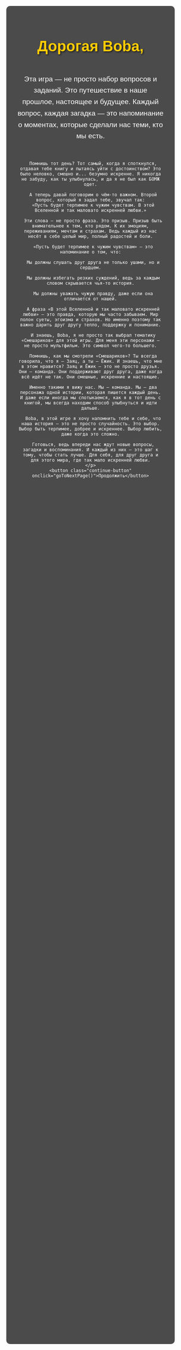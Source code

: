 <!DOCTYPE html>
<html lang="ru">
<head>
  <meta charset="UTF-8">
  <meta name="viewport" content="width=device-width, initial-scale=1.0">
  <title>Путешествие с Boba</title>
  <style>
    body {
      font-family: Arial, sans-serif;
      margin: 0;
      padding: 0;
      display: flex;
      justify-content: center;
      align-items: center;
      height: 100vh;
      background-image: url('https://i.pinimg.com/736x/85/6c/3f/856c3f2af48efcc2b454ea2f998da548.jpg'); /* Укажите ваш URL фона здесь */
      background-size: cover;
      background-position: center;
      color: white;
      text-align: center;
      overflow: hidden;
    }
    .content {
      background-color: rgba(0, 0, 0, 0.7);
      padding: 30px;
      border-radius: 10px;
      width: 90%;
      max-width: 1000px;
      box-sizing: border-box;
      overflow-y: auto;
      height: 90vh;
    }
    h1 {
      font-size: 2.5rem;
      color: #ffcc00;
      text-shadow: 2px 2px 4px rgba(0, 0, 0, 0.7);
      margin-bottom: 20px;
    }
    p {
      font-size: 1.2rem;
      line-height: 1.6;
      margin-bottom: 20px;
      white-space: pre-line; /* Для корректного отображения переноса строк */
    }
    .continue-button {
      background-color: #ff6600;
      color: white;
      border: none;
      padding: 15px 30px;
      font-size: 1.2rem;
      cursor: pointer;
      border-radius: 5px;
      margin-top: 20px;
      transition: background-color 0.3s ease;
    }
    .continue-button:hover {
      background-color: #cc5200;
    }

    /* Стили для мобильных устройств */
    @media (max-width: 600px) {
      h1 {
        font-size: 2rem;
      }
      p {
        font-size: 1rem;
      }
      .continue-button {
        font-size: 1rem;
        padding: 12px 25px;
      }
    }

    /* Стили для новой страницы */
    .new-page-content {
      background-color: rgba(0, 0, 0, 0.7);
      color: white;
      padding: 30px;
      border-radius: 10px;
      max-width: 800px;
      width: 90%;
      box-sizing: border-box;
      text-align: center;
    }

    .new-page-content img {
      max-width: 100%;
      height: auto;
      border-radius: 10px;
    }

    .new-page-content h1 {
      font-size: 2rem;
      margin-bottom: 20px;
    }

    .new-page-content p {
      font-size: 1.2rem;
      line-height: 1.6;
    }

    .back-button {
      background-color: #ff6600;
      color: white;
      border: none;
      padding: 15px 30px;
      font-size: 1.2rem;
      cursor: pointer;
      border-radius: 5px;
      margin-top: 20px;
      transition: background-color 0.3s ease;
    }
    .back-button:hover {
      background-color: #cc5200;
    }
  </style>
</head>
<body>

  <!-- Основной контент -->
  <div class="content" id="main-content">
    <h1>Дорогая Boba,</h1>
    <p>
      Эта игра — не просто набор вопросов и заданий. Это путешествие в наше прошлое, настоящее и будущее. Каждый вопрос, каждая загадка — это напоминание о моментах, которые сделали нас теми, кто мы есть.
      
      Помнишь тот день? Тот самый, когда я споткнулся, отдавая тебе книгу и пытаясь уйти с достоинством? Это было неловко, смешно и... безумно искренне. Я никогда не забуду, как ты улыбнулась, и да я не был как БОМЖ одет.
      
      А теперь давай поговорим о чём-то важном. Второй вопрос, который я задал тебе, звучал так:
      «Пусть будет терпимее к чужим чувствам. В этой Вселенной и так маловато искренней любви.»
      
      Эти слова — не просто фраза. Это призыв. Призыв быть внимательнее к тем, кто рядом. К их эмоциям, переживаниям, мечтам и страхам. Ведь каждый из нас несёт в себе целый мир, полный радостей и боли.
      
      «Пусть будет терпимее к чужим чувствам» — это напоминание о том, что:
      
      Мы должны слушать друг друга не только ушами, но и сердцем.
      
      Мы должны избегать резких суждений, ведь за каждым словом скрывается чья-то история.
      
      Мы должны уважать чужую правду, даже если она отличается от нашей.
      
      А фраза «В этой Вселенной и так маловато искренней любви» — это правда, которую мы часто забываем. Мир полон суеты, эгоизма и страхов. Но именно поэтому так важно дарить друг другу тепло, поддержку и понимание.
      
      И знаешь, Boba, я не просто так выбрал тематику «Смешариков» для этой игры. Для меня эти персонажи — не просто мультфильм. Это символ чего-то большего.
      
      Помнишь, как мы смотрели «Смешариков»? Ты всегда говорила, что я — Заяц, а ты — Ёжик. И знаешь, что мне в этом нравится? Заяц и Ёжик — это не просто друзья. Они — команда. Они поддерживают друг друга, даже когда всё идёт не так. Они смешные, искренние и настоящие.
      
      Именно такими я вижу нас. Мы — команда. Мы — два персонажа одной истории, которая пишется каждый день. И даже если иногда мы спотыкаемся, как я в тот день с книгой, мы всегда находим способ улыбнуться и идти дальше.
      
      Boba, в этой игре я хочу напомнить тебе и себе, что наша история — это не просто случайность. Это выбор. Выбор быть терпимее, добрее и искреннее. Выбор любить, даже когда это сложно.
      
      Готовься, ведь впереди нас ждут новые вопросы, загадки и воспоминания. И каждый из них — это шаг к тому, чтобы стать лучше. Для себя, для друг друга и для этого мира, где так мало искренней любви.
    </p>
    <button class="continue-button" onclick="goToNextPage()">Продолжить</button>
  </div>

  <!-- Новая страница (скрыта изначально) -->
  <div class="new-page-content" id="new-page-content" style="display: none;">
    <img src="https://i.pinimg.com/736x/b5/0a/df/b50adf247399e8999d5555c3524a3675.jpg" alt="Пример изображения">
    <h1></h1>
    <p>У тебя есть фото моей спины с этой ветровкой, иди туда где ты сделала это фото. Отскакинруй QR там.</p>
    <button class="back-button" onclick="goBackToMainPage()">Вернуться на главную</button>
  </div>

  <script>
    // Переход на новую страницу
    function goToNextPage() {
      document.getElementById('main-content').style.display = 'none';
      document.getElementById('new-page-content').style.display = 'block';
    }

    // Возврат на основную страницу
    function goBackToMainPage() {
      document.getElementById('main-content').style.display = 'block';
      document.getElementById('new-page-content').style.display = 'none';
    }
  </script>

</body>
</html>
